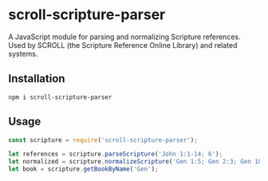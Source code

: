 # scroll-scripture-parser
A JavaScript module for parsing and normalizing Scripture references.
Used by SCROLL (the Scripture Reference Online Library) and related systems.

## Installation
```
npm i scroll-scripture-parser
```

## Usage
```javascript
const scripture = require('scroll-scripture-parser');

let references = scripture.parseScripture('John 1:1-14; 6');
let normalized = scripture.normalizeScripture('Gen 1:5; Gen 2:3; Gen 10');
let book = scripture.getBookByName('Gen');
```

